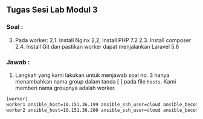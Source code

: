 ## **Tugas Sesi Lab Modul 3**
### Soal :
3. Pada worker: 2.1. Install Nginx 2,2, Install PHP 7.2 2.3. Install composer 2.4. Install Git dan pastikan worker dapat menjalankan Laravel 5.6<br>
### Jawab :
1. Langkah yang kami lakukan untuk menjawab soal no. 3 hanya menambahkan nama group dalam tanda [ ] pada file `hosts`. Kami memberi nama groupnya adalah worker.
```sh
[worker]
worker1 ansible_host=10.151.36.199 ansible_ssh_user=cloud ansible_become_pass=cloud2018
worker2 ansible_host=10.151.36.200 ansible_ssh_user=cloud ansible_become_pass=cloud2018
```